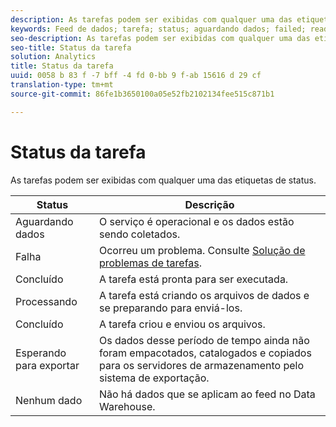 ```yaml
---
description: As tarefas podem ser exibidas com qualquer uma das etiquetas de status.
keywords: Feed de dados; tarefa; status; aguardando dados; failed; ready; processando; complete; sem dados
seo-description: As tarefas podem ser exibidas com qualquer uma das etiquetas de status.
seo-title: Status da tarefa
solution: Analytics
title: Status da tarefa
uuid: 0058 b 83 f -7 bff -4 fd 0-bb 9 f-ab 15616 d 29 cf
translation-type: tm+mt
source-git-commit: 86fe1b3650100a05e52fb2102134fee515c871b1

---
```



# Status da tarefa

As tarefas podem ser exibidas com qualquer uma das etiquetas de status.

| Status | Descrição |
|---|---|
| Aguardando dados | O serviço é operacional e os dados estão sendo coletados. |
| Falha | Ocorreu um problema. Consulte [Solução de problemas de tarefas](../../../export/analytics-data-feed/jobs-troubleshooting.md#concept_F3B0CDCCCD8047EEA3CFE9717D860320). |
| Concluído | A tarefa está pronta para ser executada. |
| Processando | A tarefa está criando os arquivos de dados e se preparando para enviá-los. |
| Concluído | A tarefa criou e enviou os arquivos. |
| Esperando para exportar | Os dados desse período de tempo ainda não foram empacotados, catalogados e copiados para os servidores de armazenamento pelo sistema de exportação. |
| Nenhum dado | Não há dados que se aplicam ao feed no Data Warehouse. |

